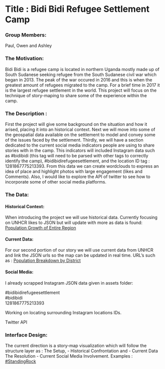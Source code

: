 
# Title : Bidi Bidi Refugee Settlement Camp

### Group Members:
 Paul, Owen and Ashley

### The Motivation:
Bidi Bidi is a refugee camp is located in northern Uganda mostly made up of South Sudanese seeking refugee from the South Sudanese civil war which began in 2013. The peak of the war occured in 2016 and this is when the greatest amount of refugees migrated to the camp. For a brief time in 2017 it is the largest refugee settlement in the world. This project will focus on the technique of story-maping to share some of the experience within the camp.

### The Description :
 First the project will give some background on the situation and how it arised, placing it into an historical context.
Next we will move into some of the geospatial data available on the settlement to model and convey some of the issues faced by the settlement.
Thirdly, we will have a section dedicated to the current social media indicators people are using to share stories with in the camp. This indicators will included Instagram data such as #bidibidi (this tag will need to be parsed with other tags to correctly identify the camp), #bidibidirefugeesettlement, and the location ID tag : 1281867775213393. From this data we can create wordclouds to express an idea of place and highlight photos with large engagement (likes and Comments).  Also, I would like to explore the API of twitter to see how to incorporate some of other social media platforms.

### The Data:
#### Historical Context:
When introducing the project we will use historical data. Currently focusing on UNHCR likes to JSON but will update with more as data is found:
[Population Growth of Entire Region ](https://data2.unhcr.org/api/population/get/timeseries?widget_id=84726&geo_id=220&sv_id=5&population_group=5071&frequency=day&fromDate=1900-01-01)

#### Current Data:
For our second portion of our story we will use current data from UNHCR and link the JSON urls so the map can be updated in real time.
URL’s such as :
[Population Breakdown by District](https://data2.unhcr.org/api/population/get/sublocation?widget_id=84724&geo_id=220&sv_id=5&population_collection=5&forcesublocation=0&fromDate=1900-01-01)

#### Social Media:
I already scrapped Instagram JSON  data given in assets folder:

 #bidibidirefugeesettlement \
 #bidibidi \
1281867775213393

Working on locating surrounding Instagram locations IDs.

Twitter API

### Interface Design:
The current direction is a story-map visualization which will follow the structure layer as :
The Setup, - Historical
Confrontation and - Current Data
The Resolution - Current Social Media Involvement.
Examples :
[#StandingRock](https://winkyt.github.io/standwithstandingrock/)
